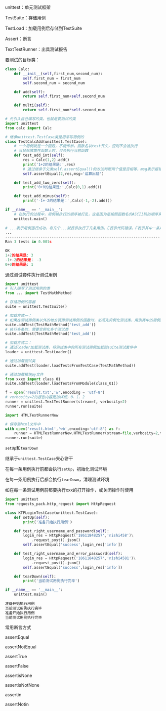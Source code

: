 unittest：单元测试框架

TestSuite：存储用例

TestLoad：加载用例后存储到TestSuite

Assert：断言

TextTestRunner：出具测试报告



要测试的目标类：

```python
class Calc:
    def __init__(self,first_num,second_num):
        self.first_num = first_num
        self.second_num = second_num

    def add(self):
        return self.first_num+self.second_num

    def multi(self):
        return self.first_num*self.second_num
```



```python
# 先引入自己编写的类，也就是要测试的类
import unittest
from calc import Calc

# 继承unittest.TestCase类是用来写用例的
class TestCalcAdd(unittest.TestCase):
	# 一个用例就是一个函数，不能传参，函数名以test开头，否则不会被执行
    # 当鼠标放置在函数上时，只会执行当前函数
    def test_add_int(self):
        res = Calc(1,2).add()
        print('1+2的结果是:',res)
        # 通过继承于父类self.assertEqual()的方法判断两个值是否相等，msg表示报错信息
        self.assertEqual(2,res,msg='运算出错')

    def test_add_two_zero(self):
        print('0+0的结果是:',Calc(0,1).add())

    def test_add_minus(self):
        print('-1+-2的结果是：',Calc(-1,-2).add())

if __name__ == '__main__':
    # 在执行的过程中，用例被执行的顺序被打乱，这是因为是按照函数名的ASCII码的顺序来决定的
    unittest.main()
   
# ...表示用例运行成功，有几个...就表示执行了几条用例，E表示代码错误，F表示其中一条用例执行失败
...
----------------------------------------------------------------------
Ran 3 tests in 0.001s

OK
1+2的结果是: 3
-1+-2的结果是： -3
0+0的结果是: 1
```





通过测试套件执行测试用例

```python
import unittest
# 引入编写了测试用例的类
from ... import TestMathMethod

# 存储用例的容器
suite = unittest.TestSuite()

# 加载方式一：
# 如果在测试用例类以外的地方调用测试用例的函数时，必须先实例化测试类，用例类中的用例函数名
suite.addTest(TestMathMethod('test_add'))
# 执行多条时，需要实例化多个测试类
suite.addTest(TestMathMethod('test_add'))

# 加载方式二：
# 通过loader加载测试类，将测试类中的所有测试用例加载到suite测试套件中
loader = unittest.TestLoader()

# 通过加载测试类
suite.addTest(loader.loadTestsFromTestCase(TestMathMethod))

# 通过加载模块py文件
from xxxx import class_01
suite.addTest(loader.loadTestsFromModule(class_01))

f = open('result.txt','w',encoding = 'utf-8')
# verbosity=2的报告内容更加详细，0、1、2
runner = unittest.TextTestRunner(stream=f, verbosity=2)
runner.run(suite)
```



```python
import HTMLTestRunnerNew

# 保存到html文件中
with open('result.html','wb',encoding='utf-8') as f:
	runner = HTMLTestRunnerNew.HTMLTestRunner(stream=file,verbosity=2,title='测试报告',description='描述信息',tester='alex')
runner.run(suite)
```



`setUp`和`tearDown`

继承于`unittest.TestCase`夹心饼干

在每一条用例执行前都会执行`setUp`，初始化测试环境

在每一条用例执行后都会执行`tearDown`，清理测试环境

如在每一条测试用例前都要执行xxx的打开操作，或关闭操作时使用

```python
import unittest
from requests_pack.http_request import HttpRequest

class KTPLoginTestCase(unittest.TestCase):
    def setUp(self):
        print('准备开始执行用例')

    def test_right_username_and_password(self):
        login_res = HttpRequest('18611848257','nishi458')\
            .request_post().json()
        self.assertEqual('success',login_res['info'])

    def test_right_username_and_error_password(self):
        login_res = HttpRequest('18611848257','nishi4581')\
            .request_post().json()
        self.assertEqual('success',login_res['info'])

    def tearDown(self):
        print('当前测试用例执行完毕')

if __name__ == '__main__':
    unittest.main()
    
准备开始执行用例
当前测试用例执行完毕
准备开始执行用例
当前测试用例执行完毕
```







常用断言方式

assertEqual

assertNotEqual

assertTrue

assertFalse

assertisNone

assertisNotNone

assertin

assertNotin



